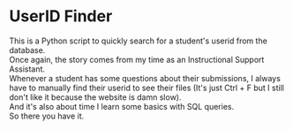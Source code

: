 # UserID Finder
This is a Python script to quickly search for a student's userid from the database. <br>
Once again, the story comes from my time as an Instructional Support Assistant. <br>
Whenever a student has some questions about their submissions, I always have to manually find their userid to see their files (It's just Ctrl + F but I still don't like it because the website is damn slow). <br>
And it's also about time I learn some basics with SQL queries. <br>
So there you have it. <br>